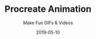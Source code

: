 ---
title: "Procreate Animation"
subtitle: "Make Fun GIFs & Videos"
desc: "Learn how to bring life and movement into your illustrations on your iPad using everyone’s favourite iPad app, Procreate."
external_url: https://ttkb.me/procreate-animation
date: "2019-05-10"
image: "img/procreate-animation-thumb.jpg"
background_color: "#009bfe"
categories: ['Animation']
tags: ['iPad', 'Procreate']
priority: 7
popular: true
---